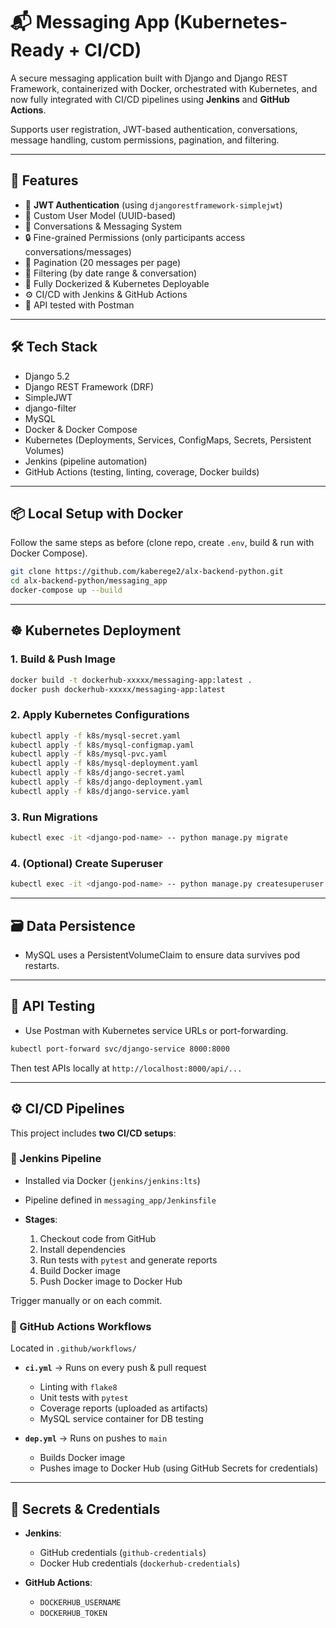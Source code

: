# 📬 Messaging App (Kubernetes-Ready + CI/CD)

A secure messaging application built with Django and Django REST Framework, containerized with Docker, orchestrated with Kubernetes, and now fully integrated with CI/CD pipelines using **Jenkins** and **GitHub Actions**.

Supports user registration, JWT-based authentication, conversations, message handling, custom permissions, pagination, and filtering.

---

## 🚀 Features

- 🔐 **JWT Authentication** (using `djangorestframework-simplejwt`)
- 👤 Custom User Model (UUID-based)
- 💬 Conversations & Messaging System
- 🔒 Fine-grained Permissions (only participants access conversations/messages)
- 📃 Pagination (20 messages per page)
- 🔎 Filtering (by date range & conversation)
- 🐳 Fully Dockerized & Kubernetes Deployable
- ⚙️ CI/CD with Jenkins & GitHub Actions
- 🧪 API tested with Postman

---

## 🛠️ Tech Stack

- Django 5.2
- Django REST Framework (DRF)
- SimpleJWT
- django-filter
- MySQL
- Docker & Docker Compose
- Kubernetes (Deployments, Services, ConfigMaps, Secrets, Persistent Volumes)
- Jenkins (pipeline automation)
- GitHub Actions (testing, linting, coverage, Docker builds)

---

## 📦 Local Setup with Docker

Follow the same steps as before (clone repo, create `.env`, build & run with Docker Compose).

```bash
git clone https://github.com/kaberege2/alx-backend-python.git
cd alx-backend-python/messaging_app
docker-compose up --build
```

---

## ☸️ Kubernetes Deployment

### 1. Build & Push Image

```bash
docker build -t dockerhub-xxxxx/messaging-app:latest .
docker push dockerhub-xxxxx/messaging-app:latest
```

### 2. Apply Kubernetes Configurations

```bash
kubectl apply -f k8s/mysql-secret.yaml
kubectl apply -f k8s/mysql-configmap.yaml
kubectl apply -f k8s/mysql-pvc.yaml
kubectl apply -f k8s/mysql-deployment.yaml
kubectl apply -f k8s/django-secret.yaml
kubectl apply -f k8s/django-deployment.yaml
kubectl apply -f k8s/django-service.yaml
```

### 3. Run Migrations

```bash
kubectl exec -it <django-pod-name> -- python manage.py migrate
```

### 4. (Optional) Create Superuser

```bash
kubectl exec -it <django-pod-name> -- python manage.py createsuperuser
```

---

## 🗃️ Data Persistence

- MySQL uses a PersistentVolumeClaim to ensure data survives pod restarts.

---

## 🧪 API Testing

- Use Postman with Kubernetes service URLs or port-forwarding.

```bash
kubectl port-forward svc/django-service 8000:8000
```

Then test APIs locally at `http://localhost:8000/api/...`

---

## ⚙️ CI/CD Pipelines

This project includes **two CI/CD setups**:

### 🔹 Jenkins Pipeline

- Installed via Docker (`jenkins/jenkins:lts`)
- Pipeline defined in `messaging_app/Jenkinsfile`
- **Stages**:

  1. Checkout code from GitHub
  2. Install dependencies
  3. Run tests with `pytest` and generate reports
  4. Build Docker image
  5. Push Docker image to Docker Hub

Trigger manually or on each commit.

### 🔹 GitHub Actions Workflows

Located in `.github/workflows/`

- **`ci.yml`** → Runs on every push & pull request

  - Linting with `flake8`
  - Unit tests with `pytest`
  - Coverage reports (uploaded as artifacts)
  - MySQL service container for DB testing

- **`dep.yml`** → Runs on pushes to `main`

  - Builds Docker image
  - Pushes image to Docker Hub (using GitHub Secrets for credentials)

---

## 🔑 Secrets & Credentials

- **Jenkins**:

  - GitHub credentials (`github-credentials`)
  - Docker Hub credentials (`dockerhub-credentials`)

- **GitHub Actions**:

  - `DOCKERHUB_USERNAME`
  - `DOCKERHUB_TOKEN`
